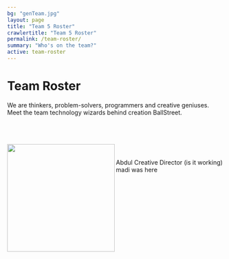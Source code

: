 ```yaml
---
bg: "genTeam.jpg"
layout: page
title: "Team 5 Roster"
crawlertitle: "Team 5 Roster"
permalink: /team-roster/
summary: "Who's on the team?"
active: team-roster
---
```

# Team Roster
We are thinkers, problem-solvers, programmers and creative geniuses. <br>Meet the team technology wizards behind creation BallStreet.

<br><br><br>
<img src= "/gh-pages/assets/images/profile.png"  width = "250px" align = "left"  class = "inline" />
<br><br>
Abdul Creative Director (is it working) madi was here


